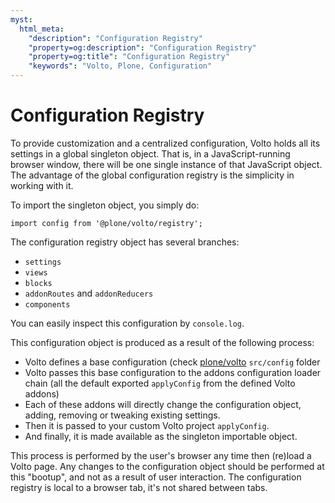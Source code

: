 ```yaml
---
myst:
  html_meta:
    "description": "Configuration Registry"
    "property=og:description": "Configuration Registry"
    "property=og:title": "Configuration Registry"
    "keywords": "Volto, Plone, Configuration"
---
```


# Configuration Registry

To provide customization and a centralized configuration, Volto holds all its
settings in a global singleton object. That is, in a JavaScript-running
browser window, there will be one single instance of that JavaScript object.
The advantage of the global configuration registry is the simplicity in working
with it.

To import the singleton object, you simply do:

```
import config from '@plone/volto/registry';
```

The configuration registry object has several branches:

- `settings`
- `views`
- `blocks`
- `addonRoutes` and `addonReducers`
- `components`

You can easily inspect this configuration by `console.log`.

This configuration object is produced as a result of the following process:

- Volto defines a base configuration (check [plone/volto](https://github.com/plone/volto) `src/config` folder
- Volto passes this base configuration to the addons configuration loader chain
  (all the default exported `applyConfig` from the defined Volto addons)
- Each of these addons will directly change the configuration object, adding,
  removing or tweaking existing settings.
- Then it is passed to your custom Volto project `applyConfig`.
- And finally, it is made available as the singleton importable object.

This process is performed by the user's browser any time then (re)load a Volto
page. Any changes to the configuration object should be performed at this
"bootup", and not as a result of user interaction. The configuration registry
is local to a browser tab, it's not shared between tabs.
